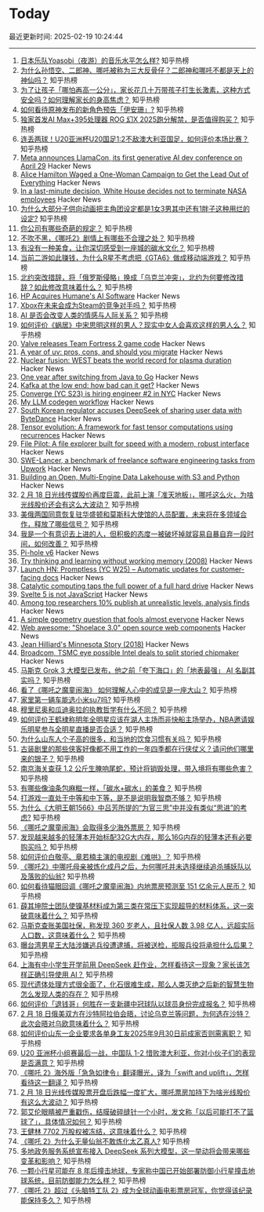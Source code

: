# Today

最近更新时间: 2025-02-19 10:24:44

--- 
1. [日本乐队Yoasobi（夜游）的音乐水平怎么样?](https://www.zhihu.com/question/638507237) 知乎热榜
2. [为什么孙悟空、二郎神、哪吒被称为三大反骨仔？二郎神和哪吒不都是天上的神仙吗？](https://www.zhihu.com/question/638480274) 知乎热榜
3. [为了让孩子「哪怕再高一公分」，家长花几十万带孩子打生长激素，这种方式安全吗？如何理解家长的身高焦虑？](https://www.zhihu.com/question/12093806238) 知乎热榜
4. [如何看待原神发布的新角色预告「伊安珊」?](https://www.zhihu.com/question/12622902116) 知乎热榜
5. [独家首发AI Max+395处理器 ROG 幻X 2025跑分解禁，是否值得购买？](https://www.zhihu.com/question/12616419565) 知乎热榜
6. [连丢两球！U20亚洲杯U20国足1:2不敌澳大利亚国足，如何评价本场比赛？](https://www.zhihu.com/question/12638413310) 知乎热榜
7. [Meta announces LlamaCon, its first generative AI dev conference on April 29](https://www.meta.com/blog/connect-2025-llamacon-save-the-date/) Hacker News
8. [Alice Hamilton Waged a One-Woman Campaign to Get the Lead Out of Everything](https://www.smithsonianmag.com/innovation/how-alice-hamilton-waged-one-woman-campaign-get-lead-out-everything-180985960/) Hacker News
9. [In a last-minute decision, White House decides not to terminate NASA employees](https://arstechnica.com/space/2025/02/nasa-receives-11th-hour-reprieve-from-probationary-employee-cuts/) Hacker News
10. [为什么大部分子供向动画把主角团设定都是1女3男其中还有1胖子这种用烂的设定?](https://www.zhihu.com/question/490004714) 知乎热榜
11. [你公司有哪些奇葩的规定？](https://www.zhihu.com/question/24955553) 知乎热榜
12. [不吹不黑，《哪吒2》剧情上有哪些不合理之处？](https://www.zhihu.com/question/12529643936) 知乎热榜
13. [有没有一种美食，让你深切感受到一座城的碳水文化？](https://www.zhihu.com/question/11897590673) 知乎热榜
14. [当前二游如此赚钱，为什么R星不考虑把《GTA6》做成移动端游戏？](https://www.zhihu.com/question/11679228890) 知乎热榜
15. [北约突改措辞，将「俄罗斯侵略」换成「乌克兰冲突」，北约为何要修改措辞？如此修改意味着什么？](https://www.zhihu.com/question/12615633735) 知乎热榜
16. [HP Acquires Humane's AI Software](https://humane.com/media/humane-hp) Hacker News
17. [Xbox在未来会成为Steam的竞争对手吗？](https://www.zhihu.com/question/9587527194) 知乎热榜
18. [AI 是否会改变人类的情感与人际关系？](https://www.zhihu.com/question/11484885076) 知乎热榜
19. [如何评价《蜗居》中宋思明这样的男人？现实中女人会喜欢这样的男人么？](https://www.zhihu.com/question/304968785) 知乎热榜
20. [Valve releases Team Fortress 2 game code](https://github.com/ValveSoftware/source-sdk-2013/commit/0759e2e8e179d5352d81d0d4aaded72c1704b7a9) Hacker News
21. [A year of uv: pros, cons, and should you migrate](https://www.bitecode.dev/p/a-year-of-uv-pros-cons-and-should) Hacker News
22. [Nuclear fusion: WEST beats the world record for plasma duration](https://www.cea.fr/english/Pages/News/nuclear-fusion-west-beats-the-world-record-for-plasma-duration.aspx) Hacker News
23. [One year after switching from Java to Go](https://glasskube.dev/blog/from-java-to-go/) Hacker News
24. [Kafka at the low end: how bad can it get?](https://broot.ca/kafka-at-the-low-end.html) Hacker News
25. [Converge (YC S23) is hiring engineer #2 in NYC](https://jobs.gem.com/converge/am9icG9zdDreA6I3WJ4ZJ1Yx_WHS5zKP) Hacker News
26. [My LLM codegen workflow](https://harper.blog/2025/02/16/my-llm-codegen-workflow-atm/) Hacker News
27. [South Korean regulator accuses DeepSeek of sharing user data with ByteDance](https://www.bbc.com/news/articles/c4gex0x87g4o) Hacker News
28. [Tensor evolution: A framework for fast tensor computations using recurrences](https://arxiv.org/abs/2502.03402) Hacker News
29. [File Pilot: A file explorer built for speed with a modern, robust interface](https://filepilot.tech/) Hacker News
30. [SWE-Lancer, a benchmark of freelance software engineering tasks from Upwork](https://openai.com/index/swe-lancer/) Hacker News
31. [Building an Open, Multi-Engine Data Lakehouse with S3 and Python](https://tower.dev/blog/building-an-open-multi-engine-data-lakehouse-with-s3-and-python) Hacker News
32. [2 月 18 日光线传媒股价再度巨震，此前上演「准天地板」，哪吒这么火，为啥光线股价还会有这么大波动？](https://www.zhihu.com/question/12589132794) 知乎热榜
33. [美俄两国同意恢复驻华盛顿和莫斯科大使馆的人员配置，未来将在多领域合作，释放了哪些信号？](https://www.zhihu.com/question/12637972180) 知乎热榜
34. [我是一个有意识去上进的人，但积极的态度一被破坏掉就容易自暴自弃一段时间，如何改善？](https://www.zhihu.com/question/661957587) 知乎热榜
35. [Pi-hole v6](https://pi-hole.net/blog/2025/02/18/introducing-pi-hole-v6/) Hacker News
36. [Try thinking and learning without working memory (2008)](https://sharpbrains.com/blog/2008/05/25/try-thinking-and-learning-without-working-memory/) Hacker News
37. [Launch HN: Promptless (YC W25) – Automatic updates for customer-facing docs](https://news.ycombinator.com/item?id=43092522) Hacker News
38. [Catalytic computing taps the full power of a full hard drive](https://www.quantamagazine.org/catalytic-computing-taps-the-full-power-of-a-full-hard-drive-20250218/) Hacker News
39. [Svelte 5 is not JavaScript](https://hodlbod.npub.pro/post/1739830562159/) Hacker News
40. [Among top researchers 10% publish at unrealistic levels, analysis finds](https://www.chemistryworld.com/news/among-worlds-top-researchers-10-publish-at-unrealistic-levels-analysis-finds/4020962.article) Hacker News
41. [A simple geometry question that fools almost everyone](https://www.theguardian.com/science/2025/feb/17/can-you-solve-it-the-simple-geometry-question-that-fools-almost-everyone) Hacker News
42. [Web awesome: "Shoelace 3.0" open source web components](https://backers.webawesome.com) Hacker News
43. [Jean Hilliard's Minnesota Story (2018)](https://www.mprnews.org/story/2018/01/25/jean-hilliard-northern-minnesota-frozen-survived) Hacker News
44. [Broadcom, TSMC eye possible Intel deals to split storied chipmaker](https://www.reuters.com/markets/deals/broadcom-tsmc-eye-possible-intel-deals-that-would-split-storied-chipmaker-wsj-2025-02-16/) Hacker News
45. [马斯克 Grok 3  大模型已发布，他之前「夸下海口」的「地表最强」 AI 名副其实吗？](https://www.zhihu.com/question/12592235100) 知乎热榜
46. [看了《哪吒之魔童闹海》 如何理解人心中的成见是一座大山？](https://www.zhihu.com/question/11800874919) 知乎热榜
47. [家里第一辆车能选小米su7吗?](https://www.zhihu.com/question/10273463074) 知乎热榜
48. [穆里尼奥和瓜迪奥拉的执教哲学有什么不同？](https://www.zhihu.com/question/23418117) 知乎热榜
49. [如何评价王鹤棣称明年全明星应该在湖人主场而非快船主场举办，NBA邀请娱乐明星参与全明星直播是否合适？](https://www.zhihu.com/question/12497281382) 知乎热榜
50. [为什么山东人个子高的很多，和当地的饮食习惯有关吗？](https://www.zhihu.com/question/515136736) 知乎热榜
51. [古装剧里的那些侠客好像都不用工作的一年四季都在行侠仗义？请问他们哪里来的银子？](https://www.zhihu.com/question/826155691) 知乎热榜
52. [南京海关查获 1.2 公斤生腌响尾蛇，预计将销毁处理，带入境将有哪些危害？](https://www.zhihu.com/question/12414436603) 知乎热榜
53. [有哪些像油条包麻糍一样，「碳水+碳水」的美食？](https://www.zhihu.com/question/11897663849) 知乎热榜
54. [打游戏一直处于中等和中下等，是不是说明我智商不够？](https://www.zhihu.com/question/628793525) 知乎热榜
55. [为什么《大明王朝1566》中吕芳所提的“为官三思”中并没有类似“思进”的考虑?](https://www.zhihu.com/question/12119726167) 知乎热榜
56. [《哪吒之魔童闹海》会取得多少海外票房？](https://www.zhihu.com/question/12024863309) 知乎热榜
57. [发现越来越多的轻薄本开始标配32G大内存，那么16G内存的轻薄本还有必要购买吗？](https://www.zhihu.com/question/12425671878) 知乎热榜
58. [如何评价白敬亭、章若楠主演的电视剧《难哄》？](https://www.zhihu.com/question/12521091472) 知乎热榜
59. [《哪吒2》中哪吒母亲被炼化成丹之后，为何哪吒并未选择继续追杀捕妖队以及落败的仙翁?](https://www.zhihu.com/question/12053845994) 知乎热榜
60. [如何看待猫眼回调《哪吒之魔童闹海》内地票房预测至 151 亿余元人民币？](https://www.zhihu.com/question/12438732073) 知乎热榜
61. [薛其坤院士团队使镍基材料成为第三类在常压下实现超导的材料体系，这一突破意味着什么？](https://www.zhihu.com/question/12586281487) 知乎热榜
62. [马斯克查账美国社保，称发现 360 岁老人，且社保人数 3.98 亿人，远超实际人口数，这意味着什么？](https://www.zhihu.com/question/12569220672) 知乎热榜
63. [曝台湾男星王大陆涉嫌逃兵役遭逮捕，将被送检，拒服兵役将承担什么后果？](https://www.zhihu.com/question/12584302457) 知乎热榜
64. [上海有中小学生开学前用 DeepSeek 赶作业，怎样看待这一现象？家长该怎样正确引导使用 AI？](https://www.zhihu.com/question/12518687480) 知乎热榜
65. [现代遗体处理方式很全面了，化石很难生成，那么人类灭绝之后新的智慧生物怎么发现人类的存在？](https://www.zhihu.com/question/12121563600) 知乎热榜
66. [如何评价「退钱哥」何胜在一支新疆中冠球队以球员身份完成报名？](https://www.zhihu.com/question/12572344119) 知乎热榜
67. [2 月 18 日俄美双方在沙特阿拉伯会晤，讨论乌克兰等问题，为何选在沙特？此次会晤对乌欧意味着什么？](https://www.zhihu.com/question/12563147631) 知乎热榜
68. [如何评价山东一企业要求各单身工友2025年9月30日前成家否则需离职？](https://www.zhihu.com/question/12218959662) 知乎热榜
69. [U20 亚洲杯小组赛最后一战，中国队 1-2 惜败澳大利亚，你对小伙子们的表现是否满意？](https://www.zhihu.com/question/12603933887) 知乎热榜
70. [《哪吒 2》海外版「急急如律令」翻译曝光，译为「swift and uplift」，怎样看待这一翻译？](https://www.zhihu.com/question/12538593356) 知乎热榜
71. [2 月 18 日光线传媒股票开盘后跌幅一度扩大，哪吒票房加持下为啥光线股价有这么大波动？](https://www.zhihu.com/question/12498520200) 知乎热榜
72. [郭艾伦眼睛被严重戳伤，结膜破碎缝针一个小时，发文称「以后可能打不了篮球了」，具体情况如何？](https://www.zhihu.com/question/12620750668) 知乎热榜
73. [王健林 7702 万股权被冻结，这意味着什么？](https://www.zhihu.com/question/12125468634) 知乎热榜
74. [《哪吒 2》为什么无量仙翁不敢炼化太乙真人?](https://www.zhihu.com/question/12297568579) 知乎热榜
75. [多地政务服务系统宣布接入 DeepSeek 系列大模型，这一举动将会带来哪些变革和影响？](https://www.zhihu.com/question/12500261996) 知乎热榜
76. [一颗小行星可能在 8 年后撞击地球，专家称中国已开始部署防御小行星撞击地球系统，目前防御能力怎么样？](https://www.zhihu.com/question/12505877628) 知乎热榜
77. [《哪吒 2》超过《头脑特工队 2》成为全球动画电影票房冠军，你觉得该纪录能保持多久？](https://www.zhihu.com/question/12624739748) 知乎热榜
